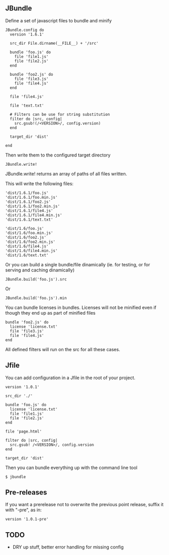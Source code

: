 ## JBundle

Define a set of javascript files to bundle and minify

    JBundle.config do
      version '1.6.1'

      src_dir File.dirname(__FILE__) + '/src'

      bundle 'foo.js' do
        file 'file1.js'
        file 'file2.js'
      end

      bundle 'foo2.js' do
        file 'file3.js'
        file 'file4.js'
      end

      file 'file4.js'

      file 'text.txt'
      
      # Filters can be use for string substitution
      filter do |src, config|
        src.gsub!(/<VERSION>/, config.version)
      end
      
      target_dir 'dist'

    end
    
Then write them to the configured target directory

    JBundle.write!
    
JBundle.write! returns an array of paths of all files written.
    
This will write the following files:

    'dist/1.6.1/foo.js'
    'dist/1.6.1/foo.min.js'
    'dist/1.6.1/foo2.js'
    'dist/1.6.1/foo2.min.js'
    'dist/1.6.1/file4.js'
    'dist/1.6.1/file4.min.js'
    'dist/1.6.1/text.txt'
    
    'dist/1.6/foo.js'
    'dist/1.6/foo.min.js'
    'dist/1.6/foo2.js'
    'dist/1.6/foo2.min.js'
    'dist/1.6/file4.js'
    'dist/1.6/file4.min.js'
    'dist/1.6/text.txt'
    
Or you can build a single bundle/file dinamically (ie. for testing, or for serving and caching dinamically)

    JBundle.build('foo.js').src
    
Or

    JBundle.build('foo.js').min
    
You can bundle licenses in bundles. Licenses will not be minified even if though they end up as part of minified files

    bundle 'foo2.js' do
      license 'license.txt'
      file 'file3.js'
      file 'file4.js'
    end
    
All defined filters will run on the src for all these cases.

## Jfile

You can add configuration in a Jfile in the root of your project.

    version '1.0.1'

    src_dir './'

    bundle 'foo.js' do
      license 'license.txt'
      file 'file1.js'
      file 'file2.js'
    end

    file 'page.html'

    filter do |src, config|
      src.gsub! /<VERSION>/, config.version
    end

    target_dir 'dist'
    
Then you can bundle everything up with the command line tool

    $ jbundle
    
## Pre-releases

If you want a prerelease not to overwrite the previous point release, suffix it with "-pre", as in:

    version '1.0.1-pre'
    

## TODO

- DRY up stuff, better error handling for missing config
    